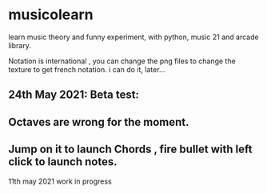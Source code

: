 # musicolearn
learn music theory and funny experiment, with python, music 21 and arcade library.

Notation is international , you can change the png files to change the texture to get french notation.
i can do it, later...

24th May 2021: Beta test:
------
Octaves are wrong for the moment.
--------
Jump on it to launch Chords , fire bullet with left click to launch notes.
----------
11th may 2021 work in progress
